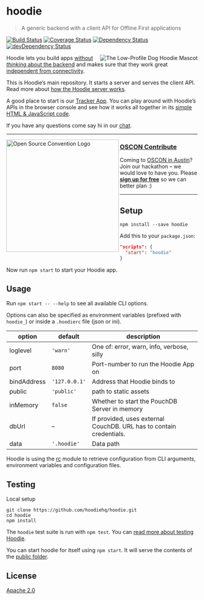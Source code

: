 # hoodie

> A generic backend with a client API for Offline First applications

[![Build Status](https://travis-ci.org/hoodiehq/hoodie.svg?branch=master)](https://travis-ci.org/hoodiehq/hoodie)
[![Coverage Status](https://coveralls.io/repos/hoodiehq/hoodie/badge.svg?branch=master)](https://coveralls.io/r/hoodiehq/hoodie?branch=master)
[![Dependency Status](https://david-dm.org/hoodiehq/hoodie.svg)](https://david-dm.org/hoodiehq/hoodie)
[![devDependency Status](https://david-dm.org/hoodiehq/hoodie/dev-status.svg)](https://david-dm.org/hoodiehq/hoodie#info=devDependencies)

<a href="http://hood.ie/animals/#low-profile-dog"><img src="https://avatars1.githubusercontent.com/u/1888826?v=3&s=200"
 alt="The Low-Profile Dog Hoodie Mascot" title="The Low-Profile Dog Hoodie Mascot" align="right" /></a>

Hoodie lets you build apps [without _thinking_ about the backend](http://nobackend.org/)
and makes sure that they work great [independent from connectivity](http://offlinefirst.org/).

This is Hoodie’s main repository. It starts a server and serves the client API.
Read more about [how the Hoodie server works](server).

A good place to start is our [Tracker App](https://github.com/hoodiehq/hoodie-app-tracker).
You can play around with Hoodie’s APIs in the browser console and see how it
works all together in its [simple HTML & JavaScript code](https://github.com/hoodiehq/hoodie-app-tracker/tree/master/public).

If you have any questions come say hi in our [chat](http://hood.ie/chat/).

---

<a href="http://conferences.oreilly.com/oscon/open-source-us/public/schedule/detail/51586" title="OSCON Contribute"><img alt="Open Source Convention Logo" src="https://cloud.githubusercontent.com/assets/39992/15275708/08695d6a-1aa1-11e6-9b62-9597fd6acbc3.png" align="left" width="296"></a>

### [OSCON Contribute](http://conferences.oreilly.com/oscon/open-source-us)

Coming to [OSCON in Austin](http://conferences.oreilly.com/oscon/open-source-us)? Join our hackathon – we would love to have you. Please **[sign up for free](https://ti.to/hoodie/oscon-meet-the-hoodies/)** so we can better plan :) 

---

## Setup

`npm install --save hoodie`

<!--
  TODO: automate package.json update using postinstall
        https://github.com/hoodiehq/hoodie/issues/477
-->
Add this to your `package.json`:

```json
"scripts": {
  "start": "hoodie"
}
```

Now run `npm start` to start your Hoodie app.

## Usage

Run `npm start -- --help` to see all available CLI options.

Options can also be specified as environment variables (prefixed with `hoodie_`) or inside a `.hoodierc` file (json or ini).

option        | default       | description
------------- | ------------- | -------------
loglevel      | `'warn'`      | One of: error, warn, info, verbose, silly
port          | `8080`        | Port-number to run the Hoodie App on
bindAddress   | `'127.0.0.1'` | Address that Hoodie binds to
public        | `'public'`    | path to static assets
inMemory      | `false`       | Whether to start the PouchDB Server in memory
dbUrl         | –             | If provided, uses external CouchDB. URL has to contain credentials.
data          | `'.hoodie'`   | Data path

Hoodie is using the [rc](https://www.npmjs.com/package/rc) module to retrieve
configuration from CLI arguments, environment variables and configuration files.

## Testing

Local setup

```
git clone https://github.com/hoodiehq/hoodie.git
cd hoodie
npm install
```

The `hoodie` test suite is run with `npm test`.
You can [read more about testing Hoodie](test).

You can start hoodie for itself using `npm start`. It will  serve the contents
of the [public folder](public).

## License

[Apache 2.0](LICENSE)
